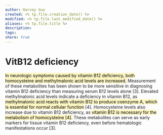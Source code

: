 ```yaml
---
author: Harvey Guo
created: <% tp.file.creation_date() %>
modified: <% tp.file.last_modified_date() %>
aliases: <% tp.file.title %>
description:
tags:
share: true
---
```


# VitB12 deficiency
<mark style="background: #FFF3A3A6;">In neurologic symptoms caused by vitamin B12 deficiency, both homocysteine and methylmalonic acid levels are increased.</mark> Measurement of these metabolites has been shown to be more sensitive in diagnosing vitamin B12 deficiency than measuring serum B12 levels alone [3]. Elevated methylmalonic acid levels indicate a deficiency in vitamin B12, as <mark style="background: #FFF3A3A6;">methylmalonic acid reacts with vitamin B12 to produce coenzyme A, which is essential for normal cellular function</mark> [4]. Homocysteine levels also increase due to vitamin B12 deficiency, as <mark style="background: #FFF3A3A6;">vitamin B12 is necessary for the metabolism of homocysteine [4].</mark> These metabolites can serve as early markers for tissue vitamin B12 deficiency, even before hematologic manifestations occur [3].